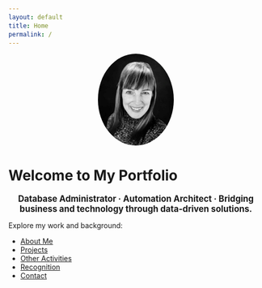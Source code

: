 ```yaml
---
layout: default
title: Home
permalink: /
---
```



<div style="text-align:center; margin-top:1em;">
  <img src="/headshot.jpg" alt="Shannon Froese" style="border-radius:50%; width:150px;">
</div>


# Welcome to My Portfolio


<div style="text-align:center; font-size:1.2em; font-weight:bold; margin-top:1em;">
  Database Administrator · Automation Architect · Bridging business and technology through data-driven solutions.
</div>


Explore my work and background:

- [About Me](about)
- [Projects](projects)
- [Other Activities](activities)
- [Recognition](recognition)
- [Contact](contact)
